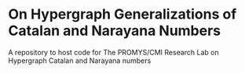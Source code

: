 # On Hypergraph Generalizations of Catalan and Narayana Numbers
A repository to host code for The PROMYS/CMI Research Lab on Hypergraph Catalan and Narayana numbers
